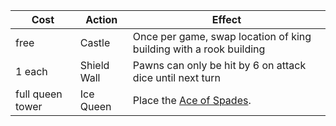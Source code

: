 | Cost | Action | Effect |
| --------- | ------ | ------ |
| free | Castle | Once per game, swap location of king building with a rook building |
| 1 each | Shield Wall | Pawns can only be hit by 6 on attack dice until next turn |
| full queen tower | Ice Queen | Place the [Ace of Spades](/appendix/?id=ace-of-spades). |